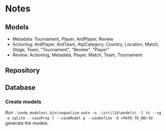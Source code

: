 # Notes

## Models

- Metadata: Tournament, Player, ArdPlayer, Review
- Actionlog: ArdPlayer, ArdTeam, AtpCategory, Country, Location, Match, Stage, Team, "Tournament", "Review", "Player"
- Review: Actionlog, Metadata, Player, Match, Team, Tournament

## Repository

## Database

### Create models

Run `.\node_modules\.bin\sequelize-auto -o .\src\lib\models\ -l ts --sg -e sqlite --caseProp l --caseModel p --useDefine -d <PATH_TO_DB>` to generate the models.
